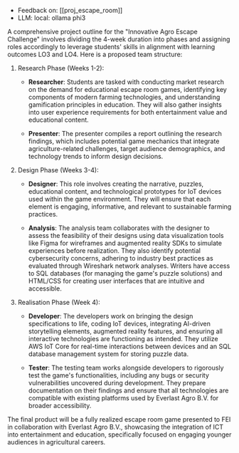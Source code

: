 - Feedback on: [[proj_escape_room]]
- LLM: local: ollama phi3

A comprehensive project outline for the "Innovative Agro Escape Challenge" involves dividing the 4-week duration into phases and assigning roles accordingly to leverage students' skills in alignment with learning outcomes LO3 and LO4. Here is a proposed team structure:


1. Research Phase (Weeks 1-2):

   - **Researcher**: Students are tasked with conducting market research on the demand for educational escape room games, identifying key components of modern farming technologies, and understanding gamification principles in education. They will also gather insights into user experience requirements for both entertainment value and educational content.

   - **Presenter**: The presenter compiles a report outlining the research findings, which includes potential game mechanics that integrate agriculture-related challenges, target audience demographics, and technology trends to inform design decisions.


2. Design Phase (Weeks 3-4):

   - **Designer**: This role involves creating the narrative, puzzles, educational content, and technological prototypes for IoT devices used within the game environment. They will ensure that each element is engaging, informative, and relevant to sustainable farming practices.

   - **Analysis**: The analysis team collaborates with the designer to assess the feasibility of their designs using data visualization tools like Figma for wireframes and augmented reality SDKs to simulate experiences before realization. They also identify potential cybersecurity concerns, adhering to industry best practices as evaluated through Wireshark network analyses.
 Writers have access to SQL databases (for managing the game's puzzle solutions) and HTML/CSS for creating user interfaces that are intuitive and accessible.

3. Realisation Phase (Week 4):

   - **Developer**: The developers work on bringing the design specifications to life, coding IoT devices, integrating AI-driven storytelling elements, augmented reality features, and ensuring all interactive technologies are functioning as intended. They utilize AWS IoT Core for real-time interactions between devices and an SQL database management system for storing puzzle data.

   - **Tester**: The testing team works alongside developers to rigorously test the game's functionalities, including any bugs or security vulnerabilities uncovered during development. They prepare documentation on their findings and ensure that all technologies are compatible with existing platforms used by Everlast Agro B.V. for broader accessibility.


The final product will be a fully realized escape room game presented to FEI in collaboration with Everlast Agro B.V., showcasing the integration of ICT into entertainment and education, specifically focused on engaging younger audiences in agricultural careers.